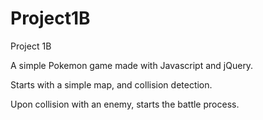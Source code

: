 # Project1B
Project 1B

A simple Pokemon game made with Javascript and jQuery.

Starts with a simple map, and collision detection.

Upon collision with an enemy, starts the battle process.  
